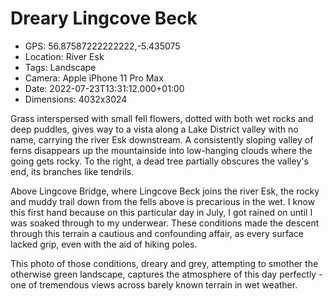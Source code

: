 # Dreary Lingcove Beck

- GPS: 56.87587222222222,-5.435075
- Location: River Esk
- Tags: Landscape
- Camera: Apple iPhone 11 Pro Max
- Date: 2022-07-23T13:31:12.000+01:00
- Dimensions: 4032x3024

Grass interspersed with small fell flowers, dotted with both wet rocks and deep puddles, gives way to a vista along a Lake District valley with no name, carrying the river Esk downstream. A consistently sloping valley of ferns disappears up the mountainside into low-hanging clouds where the going gets rocky. To the right, a dead tree partially obscures the valley's end, its branches like tendrils.

Above Lingcove Bridge, where Lingcove Beck joins the river Esk, the rocky and muddy trail down from the fells above is precarious in the wet. I know this first hand because on this particular day in July, I got rained on until I was soaked through to my underwear. These conditions made the descent through this terrain a cautious and confounding affair, as every surface lacked grip, even with the aid of hiking poles.

This photo of those conditions, dreary and grey, attempting to smother the otherwise green landscape, captures the atmosphere of this day perfectly - one of tremendous views across barely known terrain in wet weather.
